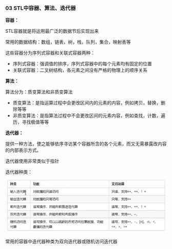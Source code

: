 ### 03 STL中容器、算法、迭代器

**容器：**

STL容器就是将运用最广泛的数据节后实现出来

常用的数据结构：数组，链表，树，栈，队列，集合，映射表等

这些容器分为序列式容器和关联式容器两种：

- 序列式容器：强调值的排序，序列式容器中的每个元素均有固定的位置
- 关联式容器：二叉树结构，各元素之间没有严格的物理上的顺序关系

**算法：**

算法分为：质变算法和非质变算法

- 质变算法：是指运算过程中会更改区间内的元素的内容，例如拷贝，替换，删除等等
- 非质变算法：是指算法过程中不会更改区间的元素内容，例如查找，计数，遍历，寻找极值等等

**迭代器：**

提供一种方法，使之能够依序寻访某个容器所含的各个元素，而又无需暴露改内容的内部表示方式。

迭代器使用非常类似于指针

迭代器种类：

<img src="图片/image-20221017152620945.png" alt="image-20221017152620945" style="zoom:80%;" />

常用的容器中迭代器种类为双向迭代器或随机访问迭代器